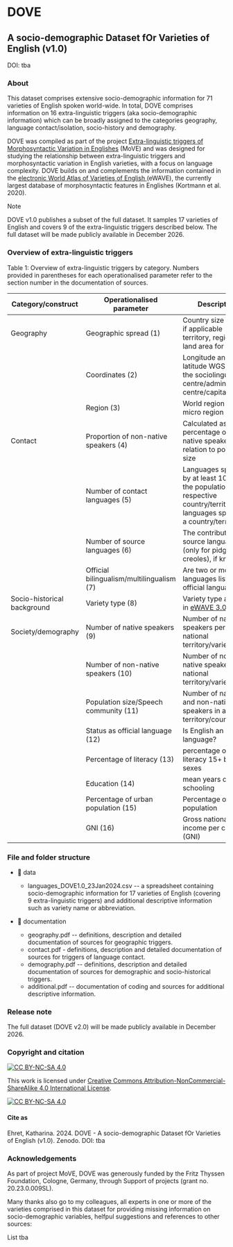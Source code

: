 # DOVE 

## A socio-demographic Dataset fOr Varieties of English (v1.0)

DOI: tba

### About 

This dataset comprises extensive socio-demographic information for 71 varieties of English spoken world-wide. In total, DOVE comprises information on 16 extra-linguistic triggers (aka socio-demographic information) which can be broadly assigned to the categories geography, language contact/isolation, socio-history and demography. 

DOVE was compiled as part of the project [Extra-linguistic triggers of Morphosyntactic Variation in Englishes](https://sites.google.com/site/katlehret/research/MoVE) (MoVE) and was designed for studying the relationship between extra-linguistic triggers and morphosyntactic variation in English varieties, with a focus on language complexity. DOVE builds on and complements the information contained in the [electronic World Atlas of Varieties of English ](https://ewave-atlas.org/) (eWAVE), the currently largest database of morphosyntactic features in Englishes (Kortmann et al. 2020). 

> [!NOTE]
>  DOVE v1.0 publishes a subset of the full dataset. It samples 17 varieties of English and covers 9 of the extra-linguistic triggers described below. The full dataset will be made publicly
> available in December 2026.

### Overview of extra-linguistic triggers

Table 1: Overview of extra-linguistic triggers by category. Numbers provided in parentheses for each operationalised parameter refer to the section number in the documentation of sources.

| Category/construct | Operationalised parameter | Description | Variable name | 
| ------------- | ------------- | ------------- | ------------- |
| Geography  | Geographic spread (1)  | Country size in km²; if applicable territory, region or land area for islands | spread |
|   | Coordinates (2)  | Longitude and latitude WGS84 of the sociolinguistic centre/administrative centre/capital| longitude, latitude | 
|  |Region (3) |World region and micro region | region, region_micro |
|  Contact | Proportion of non-native speakers (4) | Calculated as the percentage of non-native speakers in relation to population size | prop_non-natives | 
|  | Number of contact languages (5)  |  Languages spoken by at least 10% of the population of the respective country/territory, all languages spoken in a country/territoty | contact_languages, all_languages |
|   | Number of source languages (6)  |  The contributing source language (only for pidgins and creoles), if known|  source_languages | 
||Official bilingualism/multilingualism (7) | Are two or more languages listed as official language(s)? | bilingualism (yes/no)|
|Socio-historical background|Variety type (8)|Variety type as listed in [eWAVE 3.0](https://ewave-atlas.org/)| language_type |
|Society/demography|Number of native speakers (9) | Number of native speakers per national territory/variety | natives |
||Number of non-native speakers (10)|Number of non- native speakers per national territory/variety|non-natives|
||Population size/Speech community (11)|Number of native and non-native speakers in a given territory/country|population|
||Status as official language (12)|Is English an official language? |official (yes/no)|
||Percentage of literacy (13) |percentage of adult literacy 15+ both sexes|literacy, literacy_rounded |
| | Education (14) |mean years of schooling | education|
|| Percentage of urban population (15) | Percentage of urban population| urban_pop |
||GNI (16) |Gross national income per capita (GNI) | GNI|

### File and folder structure

* :file_folder: data

  * languages_DOVE1.0_23Jan2024.csv -- a spreadsheet containing socio-demographic information for 17 varieties of English (covering 9 extra-linguistic triggers) and additional descriptive information such as variety name or abbreviation.

* :file_folder: documentation

  * geography.pdf -- definitions, description and detailed documentation of sources for geographic triggers.
  * contact.pdf - definitions, description and detailed documentation of sources for triggers of language contact.
  * demography.pdf -- definitions, description and detailed documentation of sources for demographic and socio-historical triggers.
  * additional.pdf -- documentation of coding and sources for additional descriptive information. 

### Release note

The full dataset (DOVE v2.0) will be made publicly available in December 2026.

### Copyright and citation

[![CC BY-NC-SA 4.0][cc-by-nc-sa-shield]][cc-by-nc-sa]

This work is licensed under
[Creative Commons Attribution-NonCommercial-ShareAlike 4.0 International License][cc-by-nc-sa].

[![CC BY-NC-SA 4.0][cc-by-nc-sa-image]][cc-by-nc-sa]

[cc-by-nc-sa]: http://creativecommons.org/licenses/by-nc-sa/4.0/
[cc-by-nc-sa-image]: https://licensebuttons.net/l/by-nc-sa/4.0/88x31.png
[cc-by-nc-sa-shield]: https://img.shields.io/badge/License-CC%20BY--NC--SA%204.0-lightgrey.svg

#### Cite as

Ehret, Katharina. 2024. DOVE - A socio-demographic Dataset fOr Varieties of English (v1.0). Zenodo.
DOI: tba

### Acknowledgements

As part of project MoVE, DOVE was generously funded by the Fritz Thyssen Foundation, Cologne, Germany, through Support of projects (grant no. 20.23.0.009SL).

Many thanks also go to my colleagues, all experts in one or more of the varieties comprised in this dataset for providing missing information on socio-demographic variables, helfpul suggestions and references to other sources: 

List tba


